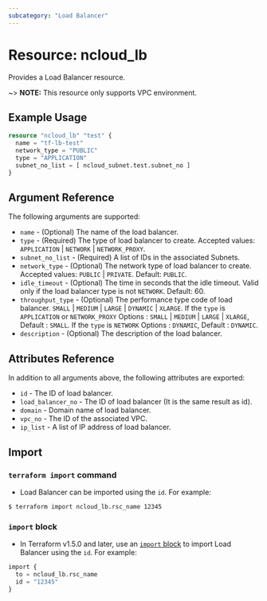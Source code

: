 ```yaml
---
subcategory: "Load Balancer"
---
```



# Resource: ncloud_lb

Provides a Load Balancer resource.

~> **NOTE:** This resource only supports VPC environment.

## Example Usage

```terraform
resource "ncloud_lb" "test" {
  name = "tf-lb-test"
  network_type = "PUBLIC"
  type = "APPLICATION"
  subnet_no_list = [ ncloud_subnet.test.subnet_no ]
}
```

## Argument Reference

The following arguments are supported:

* `name` - (Optional) The name of the load balancer.
* `type` - (Required) The type of load balancer to create. Accepted values: `APPLICATION` | `NETWORK` | `NETWORK_PROXY`.
* `subnet_no_list` - (Required) A list of IDs in the associated Subnets.
* `network_type` - (Optional) The network type of load balancer to create. Accepted values: `PUBLIC` | `PRIVATE`. Default: `PUBLIC`.
* `idle_timeout` - (Optional) The time in seconds that the idle timeout. Valid only if the load balancer type is not `NETWORK`. Default: 60.
* `throughput_type` - (Optional) The performance type code of load balancer. `SMALL` | `MEDIUM` | `LARGE` | `DYNAMIC` | `XLARGE`. If the `type` is `APPLICATION` or `NETWORK_PROXY` Options : `SMALL` | `MEDIUM` | `LARGE` | `XLARGE`, Default : `SMALL`. If the `type` is `NETWORK` Options : `DYNAMIC`, Default : `DYNAMIC`.
* `description` - (Optional) The description of the load balancer.

## Attributes Reference

In addition to all arguments above, the following attributes are exported:

* `id` - The ID of load balancer.
* `load_balancer_no` - The ID of load balancer (It is the same result as id).
* `domain` - Domain name of load balancer.
* `vpc_no` - The ID of the associated VPC.
* `ip_list` - A list of IP address of load balancer.

## Import

### `terraform import` command

* Load Balancer can be imported using the `id`. For example:

```console
$ terraform import ncloud_lb.rsc_name 12345
```

### `import` block

* In Terraform v1.5.0 and later, use an [`import` block](https://developer.hashicorp.com/terraform/language/import) to import Load Balancer using the `id`. For example:

```terraform
import {
  to = ncloud_lb.rsc_name
  id = "12345"
}
```
